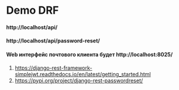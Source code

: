 # Demo DRF

#### http://localhost/api/

#### http://localhost/api/password-reset/

#### Web интерфейс почтового клиента будет http://localhost:8025/


1. https://django-rest-framework-simplejwt.readthedocs.io/en/latest/getting_started.html
2. https://pypi.org/project/django-rest-passwordreset/
